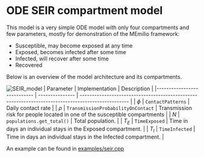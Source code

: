 # ODE SEIR compartment model

This model is a very simple ODE model with only four compartments and few parameters, mostly for demonstration of the MEmilio framework:
- Susceptible, may become exposed at any time
- Exposed, becomes infected after some time
- Infected, will recover after some time
- Recovered

Below is an overview of the model architecture and its compartments.

![SEIR_model](https://github.com/DLR-SC/memilio/assets/69154294/11ee01be-40dc-40d0-9157-1a4bec775b02)
| Parameter                   | Implementation | Description |
|---------------------------- | --------------- | -------------------------------------------------------------------------------------------------- |
| $\phi$                      |  `ContactPatterns`               | Daily contact rate |
| $\rho$                      |  `TransmissionProbabilityOnContact`               | Transmission risk for people located in one of the susceptible compartments |
| $N$                         | `populations.get_total()`   | Total population. |
| $T_{E}$                    |  `TimeExposed`               | Time in days an individual stays in the Exposed compartment. |
| $T_{I}$                    |  `TimeInfected`               | Time in days an individual stays in the Infected compartment. |


An example can be found in [examples/seir.cpp](../../examples/seir.cpp)
